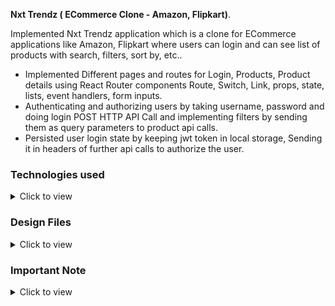 **Nxt Trendz ( ECommerce Clone - Amazon, Flipkart)**.

Implemented Nxt Trendz application which is a clone for ECommerce applications like Amazon, Flipkart where users can login and can see list of products with search, filters, sort by, etc..

- Implemented Different pages and routes for Login, Products, Product details using React Router components Route, Switch, Link, props, state, lists, event handlers, form inputs.
- Authenticating and authorizing users by taking username, password and doing login POST HTTP API Call and implementing filters by sending them as query parameters to product api calls.
- Persisted user login state by keeping jwt token in local storage, Sending it in headers of further api calls to authorize the user.

### Technologies used

<details>
<summary>Click to view</summary>

<br/>

- React JS, JS, CSS, Bootstrap, Routing, REST API Calls, Local Storage, JWT Token, Authorization, Authentication

</details>


### Design Files

<details>
<summary>Click to view</summary>

- [Extra Small (Size < 576px) and Small (Size >= 576px)](https://assets.ccbp.in/frontend/content/react-js/nxt-trendz-cart-features-sm-output-v0.png)
- [Medium (Size >= 768px), Large (Size >= 992px) and Extra Large (Size >= 1200px)](https://assets.ccbp.in/frontend/content/react-js/nxt-trendz-cart-features-lg-output.png)

</details>

### Important Note

<details>
<summary>Click to view</summary>

<br/>

- Prime User credentials

  ```text
   username: rahul
   password: rahul@2021
  ```

- Non-Prime User credentials

  ```text
   username: raja
   password: raja@2021
  ```

</details>

